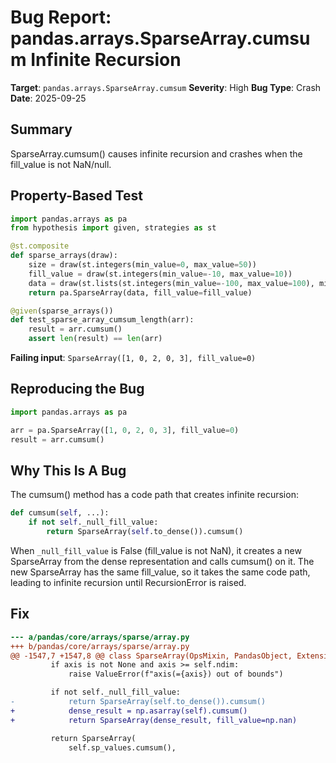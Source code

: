 # Bug Report: pandas.arrays.SparseArray.cumsum Infinite Recursion

**Target**: `pandas.arrays.SparseArray.cumsum`
**Severity**: High
**Bug Type**: Crash
**Date**: 2025-09-25

## Summary

SparseArray.cumsum() causes infinite recursion and crashes when the fill_value is not NaN/null.

## Property-Based Test

```python
import pandas.arrays as pa
from hypothesis import given, strategies as st

@st.composite
def sparse_arrays(draw):
    size = draw(st.integers(min_value=0, max_value=50))
    fill_value = draw(st.integers(min_value=-10, max_value=10))
    data = draw(st.lists(st.integers(min_value=-100, max_value=100), min_size=size, max_size=size))
    return pa.SparseArray(data, fill_value=fill_value)

@given(sparse_arrays())
def test_sparse_array_cumsum_length(arr):
    result = arr.cumsum()
    assert len(result) == len(arr)
```

**Failing input**: `SparseArray([1, 0, 2, 0, 3], fill_value=0)`

## Reproducing the Bug

```python
import pandas.arrays as pa

arr = pa.SparseArray([1, 0, 2, 0, 3], fill_value=0)
result = arr.cumsum()
```

## Why This Is A Bug

The cumsum() method has a code path that creates infinite recursion:

```python
def cumsum(self, ...):
    if not self._null_fill_value:
        return SparseArray(self.to_dense()).cumsum()
```

When `_null_fill_value` is False (fill_value is not NaN), it creates a new SparseArray from the dense representation and calls cumsum() on it. The new SparseArray has the same fill_value, so it takes the same code path, leading to infinite recursion until RecursionError is raised.

## Fix

```diff
--- a/pandas/core/arrays/sparse/array.py
+++ b/pandas/core/arrays/sparse/array.py
@@ -1547,7 +1547,8 @@ class SparseArray(OpsMixin, PandasObject, ExtensionArray):
         if axis is not None and axis >= self.ndim:
             raise ValueError(f"axis(={axis}) out of bounds")

         if not self._null_fill_value:
-            return SparseArray(self.to_dense()).cumsum()
+            dense_result = np.asarray(self).cumsum()
+            return SparseArray(dense_result, fill_value=np.nan)

         return SparseArray(
             self.sp_values.cumsum(),
```
